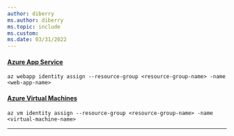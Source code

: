 ```yaml
---
author: diberry
ms.author: diberry
ms.topic: include
ms.custom:
ms.date: 03/31/2022
---
```

#### [Azure App Service](#tab/azure-app-service)

```azurecli
az webapp identity assign --resource-group <resource-group-name> -name <web-app-name>
```

#### [Azure Virtual Machines](#tab/azure-virtual-machines)

```azurecli
az vm identity assign --resource-group <resource-group-name> -name <virtual-machine-name>
```

---
